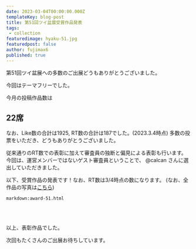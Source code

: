 ```yaml
---
date: 2023-03-04T00:00:00.000Z
templateKey: blog-post
title: 第51回ツイ盆展受賞作品発表
tags:
 - collection
featuredimage: hyaku-51.jpg
featuredpost: false
author: fujimax6
published: true
---
```

第51回ツイ盆展への多数のご出展どうもありがとうございました。

今回はテーマフリーでした。

今月の投稿作品数は

## 22席

なお、Like数の合計は1925, RT数の合計は187でした。(2023.3.4時点)
多数の投票をいただき、どうもありがとうございました。

従来通りのRT数での表彰に加えて審査員の独断と偏見による表彰も行います。
今回は、運営メンバーではないゲスト審査員ということで、 @calcan さんに選出していただきました。

以下、受賞作品の発表です！なお、RT数は3/4時点の数になります。
(なお、全作品の写真は[こちら](/blog/twibonten-51-photo/))


`markdown:award-51.html`


<div>&nbsp;</div>
<div>&nbsp;</div>

以上、表彰作品でした。

次回もたくさんのご出展お待ちしています。
